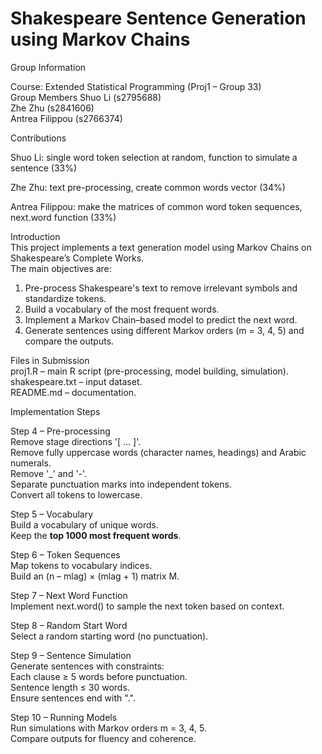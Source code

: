 # Shakespeare Sentence Generation using Markov Chains  

Group Information  

Course: Extended Statistical Programming (Proj1 – Group 33)  
Group Members
Shuo Li (s2795688)  
Zhe Zhu (s2841606)  
Antrea Filippou (s2766374)  

Contributions

Shuo Li: single word token selection at random, function to simulate a sentence (33%)

Zhe Zhu: text pre-processing, create common words vector (34%)

Antrea Filippou: make the matrices of common word token sequences, next.word function (33%)



Introduction  
This project implements a text generation model using Markov Chains on Shakespeare’s Complete Works.  
The main objectives are:  

1. Pre-process Shakespeare's text to remove irrelevant symbols and standardize tokens.  
2. Build a vocabulary of the most frequent words.  
3. Implement a Markov Chain–based model to predict the next word.  
4. Generate sentences using different Markov orders (m = 3, 4, 5) and compare the outputs.  



Files in Submission  
proj1.R – main R script (pre-processing, model building, simulation).  
shakespeare.txt – input dataset.  
README.md – documentation.  



Implementation Steps  

Step 4 – Pre-processing  
Remove stage directions '[ ... ]'.  
Remove fully uppercase words (character names, headings) and Arabic numerals.  
Remove '_' and '-'.  
Separate punctuation marks into independent tokens.  
Convert all tokens to lowercase.  

Step 5 – Vocabulary  
Build a vocabulary of unique words.  
Keep the **top 1000 most frequent words**.  

Step 6 – Token Sequences  
Map tokens to vocabulary indices.  
Build an (n – mlag) × (mlag + 1) matrix M.  

Step 7 – Next Word Function  
Implement next.word() to sample the next token based on context.  

Step 8 – Random Start Word  
Select a random starting word (no punctuation).  

Step 9 – Sentence Simulation  
Generate sentences with constraints:  
Each clause ≥ 5 words before punctuation.  
Sentence length ≤ 30 words.  
Ensure sentences end with ".".  

Step 10 – Running Models  
Run simulations with Markov orders m = 3, 4, 5.  
Compare outputs for fluency and coherence.  

